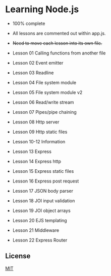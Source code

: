 # Learning Node.js
- 100% complete
- All lessons are commented out within app.js.
- ~~Need to move each lesson into its own file.~~

- Lesson 01 Calling functions from another file
- Lesson 02 Event emitter
- Lesson 03 Readline
- Lesson 04 File system module
- Lesson 05 File system module v2
- Lesson 06 Read/write stream
- Lesson 07 Pipes/pipe chaining
- Lesson 08 Http server
- Lesson 09 Http static files
- Lesson 10-12 Information
- Lesson 13 Express
- Lesson 14 Express http
- Lesson 15 Express static files
- Lesson 16 Express post request
- Lesson 17 JSON body parser
- Lesson 18 JOI input validation
- Lesson 19 JOI object arrays
- Lesson 20 EJS templating
- Lesson 21 Middleware
- Lesson 22 Express Router

## License
[MIT](https://choosealicense.com/licenses/mit/)